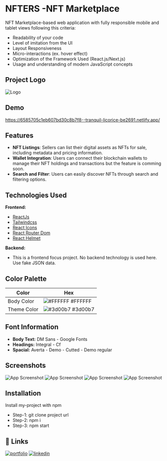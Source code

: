 
# NFTERS -NFT Marketplace

NFT Marketplace-based web application with fully responsible mobile and tablet views following this criteria:
- Readability of your code
- Level of imitation from the UI
- Layout Responsiveness
- Micro-interactions (ex. hover effect)
- Optimization of the Framework Used (React.js/Next.js)
- Usage and understanding of modern JavaScript concepts


## Project Logo
![Logo](https://i.ibb.co/RgFQXyM/Capture.png)


## Demo

https://6585705c1eb607bd30c8b7f8--tranquil-licorice-be2691.netlify.app/


## Features

- **NFT Listings**: Sellers can list their digital assets as NFTs for sale, including metadata and pricing information.
- **Wallet Integration**: Users can connect their blockchain wallets to manage their NFT holdings and transactions but the feature is comming soon.
- **Search and Filter**: Users can easily discover NFTs through search and filtering options.


## Technologies Used

 **Frontend:**
  - [ReactJs](https://reactjs.org/)
  - [Tailwindcss](https://tailwindcss.com/)
  - [React Icons](https://react-icons.github.io/react-icons/)
   - [React Router Dom](https://reactrouter.com/en/main)
   - [React Helmet](https://www.npmjs.com/package/react-helmet)
   
  **Backend:**
 - This is a frontend focus project. No backend technology is used here. Use fake JSON data.


## Color Palette

| Color         | Hex                                                            |
| ------------- | -------------------------------------------------------------- |
| Body Color    | ![#FFFFFF](https://via.placeholder.com/10/FFFFFF?text=+) #FFFFFF |
| Theme Color   | ![#3d00b7](https://via.placeholder.com/10/3d00b7?text=+) #3d00b7 |


## Font Information

- **Body Text:** DM Sans - Google Fonts
- **Headings:** Integral - Cf
- **Spacial:** Averta - Demo - Cutted - Demo regular

  
## Screenshots

![App Screenshot](https://i.ibb.co/jfkJg8T/Screenshot-from-2023-12-22-17-31-49.png)
![App Screenshot](https://i.ibb.co/rZNpRH9/Screenshot-from-2023-12-22-17-31-08.png)
![App Screenshot](https://i.ibb.co/VBPNcsS/Screenshot-from-2023-12-22-17-31-37.png)
![App Screenshot](https://i.ibb.co/S6WyZ7y/Screenshot-from-2023-12-22-17-31-25.png)
## Installation
Install my-project with npm


- Step-1: git clone project url
- Step-2: npm i
- Step-3: npm start

    
## 🔗 Links
[![portfolio](https://img.shields.io/badge/my_portfolio-000?style=for-the-badge&logo=ko-fi&logoColor=white)](https://nextjs-my-portfolio-electra51.vercel.app/)
[![linkedin](https://img.shields.io/badge/linkedin-0A66C2?style=for-the-badge&logo=linkedin&logoColor=white)](https://www.linkedin.com/in/safayet-nur/)

